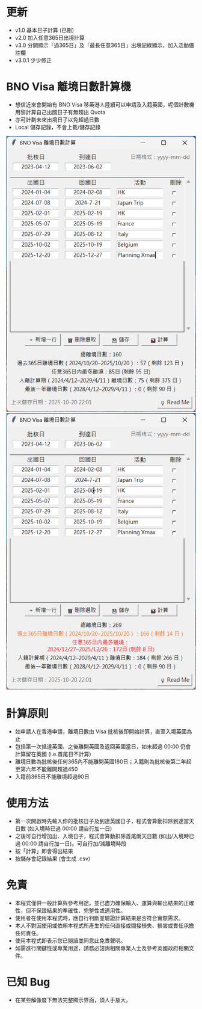 # 更新
- v1.0 基本日子計算 (已刪)
- v2.0 加入任意365日出境計算
- v3.0 分開顯示「過365日」及「最長任意365日」出境記綠顯示，加入活動備註欄
- v3.0.1 少少修正

# BNO Visa 離境日數計算機
- 想信近來會開始有 BNO Visa 移英港人陸續可以申請及入籍英國，呢個計數機用黎計算自己出國日子有無超出 Quota
- 亦可計劃未來出境日子以免超過日數
- Local 儲存記錄，不會上載/儲存記錄
  
![ScreenShotv3](screenshot/v301_1.png) ![ScreenShotv3](screenshot/v301_2.png)

# 計算原則
- 如申請人在香港申請，離境日數由 Visa 批核後即開始計算，直至入境英國為止
- 包括第一次抵達英國、之後離開英國及返回英國當日，如未超過 00:00 仍會計算留在英國 (i.e.首尾日不計算)
- 離境日數為批核後任何365內不能離開英國180日；入籍則為批核後第二年起至第六年不能離開超過450
- 入籍前365日不能離境超過90日

# 使用方法
- 第一次開啟時先輸入你的批核日子及到達英國日子，程式會算動扣除到達當天日數 (如入境時已過 00:00 請自行加一日)
- 之後可自行增加出、入境日子，程式會算動扣除首尾兩天日數 (如出/入境時已過 00:00 請自行加一日)。可自行加/減離境時段
- 按「計算」即會得出結果
- 按儲存會記錄結果 (會生成 .csv)

# 免責
- 本程式僅供一般計算與參考用途。並已盡力確保輸入、運算與輸出結果的正確性，但不保證結果的準確性、完整性或適用性。
- 使用者在使用本程式時，應自行判斷並驗證計算結果是否符合實際需求。
- 本人不對因使用或依賴本程式所產生的任何直接或間接損失、損害或責任承擔任何責任。
- 使用本程式即表示您已閱讀並同意此免責聲明。
- 如需進行關鍵性或專業用途，請務必諮詢相關專業人士及參考英國政府相關文件。

# 已知 Bug
- 在某些解像度下無法完整顯示界面，須人手放大。
